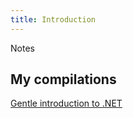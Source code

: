 ```yaml
---
title: Introduction
---
```


Notes

## My compilations

[Gentle introduction to .NET](https://dotnet-basic.dmitriydubson.com)

